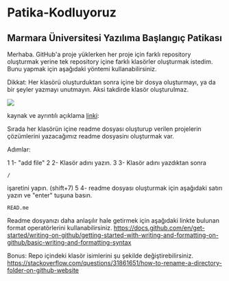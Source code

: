 # Patika-Kodluyoruz
## Marmara Üniversitesi Yazılıma Başlangıç Patikası

Merhaba.
GitHub'a proje yüklerken her proje için farklı repository oluşturmak yerine tek repository içine farklı klasörler oluşturmak istedim.
Bunu yapmak için aşağıdaki yöntemi kullanabilirsiniz.

Dikkat: Her klasörü oluşturduktan sonra içine bir dosya oluşturmayı, ya da bir şeyler yazmayı unutmayın. Aksi takdirde klasör oluşturulmaz.

![](https://miro.medium.com/max/640/1*bAAiw1pNFLqJliGO-2ETSg.gif)

kaynak ve ayrıntılı açıklama [linki](https://sdet-tomaszbuga.medium.com/shortz-how-to-create-subfolders-in-your-github-repository-255d340b298c): 

Sırada her klasörün içine readme dosyası oluşturup verilen projelerin çözümlerini yazacağımız readme dosyasinı oluşturmak var.

Adımlar:

1 1- "add file"
2 2- Klasör adını yazın.
3 3- Klasör adını yazdıktan sonra

 ```/```
 
 işaretini yapın. (shift+7)
5 4- readme dosyası oluşturmak için aşağıdaki satırı yazın ve "enter" tuşuna basın.

```READ.me```

Readme dosyanızı daha anlaşılır hale getirmek için aşağıdaki linkte bulunan format operatörlerini kullanabilirsiniz.
https://docs.github.com/en/get-started/writing-on-github/getting-started-with-writing-and-formatting-on-github/basic-writing-and-formatting-syntax

Bonus: Repo içindeki klasör isimlerini şu şekilde değiştirebilirsiniz.
https://stackoverflow.com/questions/31861651/how-to-rename-a-directory-folder-on-github-website 

